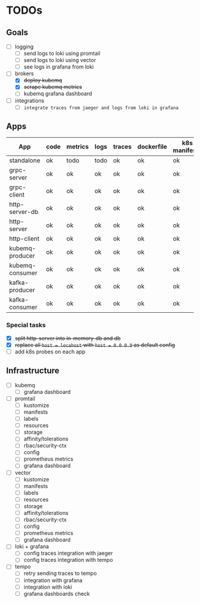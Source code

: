 
# TODOs

## Goals

- [ ] logging
  - [ ] send logs to loki using promtail
  - [ ] send logs to loki using vector
  - [ ] see logs in grafana from loki
- [ ] brokers
  - [x] ~~deploy kubemq~~
  - [x] ~~scrape kubemq metrics~~
  - [ ] kubemq grafana dashboard
- [ ] integrations
  - [ ] `integrate traces from jaeger and logs from loki in grafana`

## Apps

| App             | code | metrics | logs | traces | dockerfile | k8s manifests | k8s probes | status |
|-----------------|------|---------|------|--------|------------|---------------|------------|--------|
| standalone      | ok   | todo    | todo | ok     | ok         | ok            | todo       | ready  |
| grpc-server     | ok   | ok      | ok   | ok     | ok         | ok            | todo       | ready  |
| grpc-client     | ok   | ok      | ok   | ok     | ok         | ok            | todo       | ready  |
| http-server-db  | ok   | ok      | ok   | ok     | ok         | ok            | todo       | ready  |
| http-server     | ok   | ok      | ok   | ok     | ok         | ok            | todo       | ready  |
| http-client     | ok   | ok      | ok   | ok     | ok         | ok            | todo       | ready  |
| kubemq-producer | ok   | ok      | ok   | ok     | ok         | ok            | todo       | ready  |
| kubemq-consumer | ok   | ok      | ok   | ok     | ok         | ok            | todo       | ready  |
| kafka-producer  | ok   | ok      | ok   | ok     | ok         | ok            | todo       | ready  |
| kafka-consumer  | ok   | ok      | ok   | ok     | ok         | ok            | todo       | ready  |

### Special tasks

- [x] ~~split http-server into in-memory-db and db~~
- [x] ~~replace all `host = locahost` with `host = 0.0.0.0` as default config~~
- [ ] add k8s probes on each app

## Infrastructure

- [ ] kubemq
  - [ ] grafana dashboard

- [ ] promtail
  - [ ] kustomize
  - [ ] manifests
  - [ ] labels
  - [ ] resources
  - [ ] storage
  - [ ] affinity/tolerations
  - [ ] rbac/security-ctx
  - [ ] config
  - [ ] prometheus metrics
  - [ ] grafana dashboard

- [ ] vector
  - [ ] kustomize
  - [ ] manifests
  - [ ] labels
  - [ ] resources
  - [ ] storage
  - [ ] affinity/tolerations
  - [ ] rbac/security-ctx
  - [ ] config
  - [ ] prometheus metrics
  - [ ] grafana dashboard

- [ ] loki + grafana
  - [ ] config traces integration with jaeger
  - [ ] config traces integration with tempo

- [ ] tempo
  - [ ] retry sending traces to tempo
  - [ ] integration with grafana
  - [ ] integration with loki
  - [ ] grafana dashboards check
